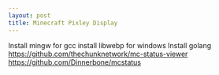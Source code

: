 ```yaml
---
layout: post
title: Minecraft Pixley Display
---
```


Install mingw for gcc
install libwebp for windows
Install golang
<https://github.com/thechunknetwork/mc-status-viewer>
<https://github.com/Dinnerbone/mcstatus>
